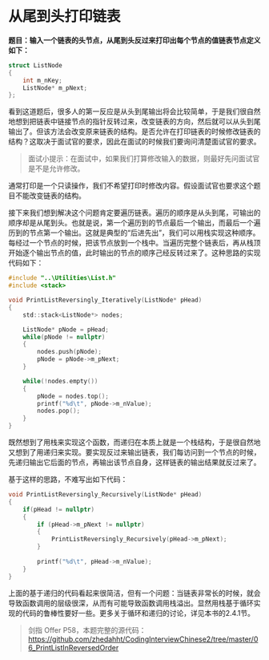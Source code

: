 # 从尾到头打印链表

**题目：输入一个链表的头节点，从尾到头反过来打印出每个节点的值链表节点定义如下：**
```c
struct ListNode
{
	int m_nKey;
	ListNode* m_pNext;
};
```
看到这道题后，很多人的第一反应是从头到尾输出将会比较简单，于是我们很自然地想到把链表中链接节点的指针反转过来，改变链表的方向，然后就可以从头到尾输出了。但该方法会改变原来链表的结构。是否允许在打印链表的时候修改链表的结构？这取决于面试官的要求，因此在面试的时候我们要询问清楚面试官的要求。

>面试小提示：在面试中，如果我们打算修改输入的数据，则最好先问面试官是不是允许修改。

通常打印是一个只读操作，我们不希望打印时修改内容。假设面试官也要求这个题目不能改变链表的结构。

接下来我们想到解决这个问题肯定要遍历链表。遍历的顺序是从头到尾，可输出的顺序却是从尾到头。也就是说，第一个遍历到的节点最后一个输出，而最后一个遍历到的节点第一个输出。这就是典型的“后进先出”，我们可以用栈实现这种顺序。每经过一个节点的时候，把该节点放到一个栈中。当遍历完整个链表后，再从栈顶开始逐个输出节点的值，此时输出的节点的顺序己经反转过来了。这种思路的实现代码如下：

```c
#include "..\Utilities\List.h"
#include <stack>

void PrintListReversingly_Iteratively(ListNode* pHead)
{
    std::stack<ListNode*> nodes;

    ListNode* pNode = pHead;
    while(pNode != nullptr)
    {
        nodes.push(pNode);
        pNode = pNode->m_pNext;
    }

    while(!nodes.empty())
    {
        pNode = nodes.top();
        printf("%d\t", pNode->m_nValue);
        nodes.pop();
    }
}
```
既然想到了用栈来实现这个函数，而递归在本质上就是一个栈结构，于是很自然地又想到了用递归来实现。要实现反过来输出链表，我们每访问到一个节点的时候，先递归输出它后面的节点，再输出该节点自身，这样链表的输出结果就反过来了。

基于这样的思路，不难写出如下代码：

```c
void PrintListReversingly_Recursively(ListNode* pHead)
{
    if(pHead != nullptr)
    {
        if (pHead->m_pNext != nullptr)
        {
            PrintListReversingly_Recursively(pHead->m_pNext);
        }
 
        printf("%d\t", pHead->m_nValue);
    }
}
```

上面的基于递归的代码看起来很简洁，但有一个问题：当链表非常长的时候，就会导致函数调用的层级很深，从而有可能导致函数调用栈溢出。显然用栈基于循环实现的代码的鲁棒性要好一些。更多关于循环和递归的讨论，详见本书的2.4.1节。

> 剑指 Offer P58，本题完整的源代码：https://github.com/zhedahht/CodingInterviewChinese2/tree/master/06_PrintListInReversedOrder